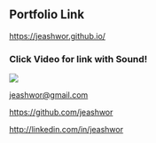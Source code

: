 ## Portfolio Link
https://jeashwor.github.io/


### Click Video for link with Sound!

<a href="https://youtu.be/d4Ub-0War3E">
<img src="https://raw.githubusercontent.com/jeashwor/jeashwor/master/Profile_Gif.gif"/>
</a>


jeashwor@gmail.com

https://github.com/jeashwor

http://linkedin.com/in/jeashwor



